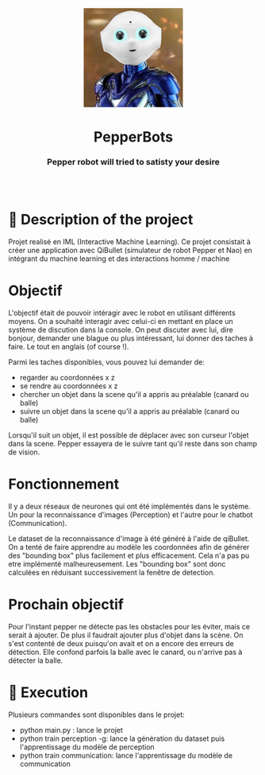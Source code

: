 <div align="center">
    <img src="assets/pepperBots-logo.jpg" alt="drawing" width="200px;"/>
    <h1>
        <b>
          PepperBots
        </b>
    </h1>
    <h3>Pepper robot will tried to satisty your desire</h3>
    </br>
    </br>
</div>

# 📝 Description of the project

Projet realisé en IML (Interactive Machine Learning). 
Ce projet consistait à créer une application avec QiBullet (simulateur de robot Pepper et Nao) en intégrant du machine learning et des interactions homme / machine

# Objectif

L'objectif était de pouvoir intéragir avec le robot en utilisant différents moyens. On a souhaité interagir avec celui-ci en mettant en place un système de discution dans la console. On peut discuter avec lui, dire bonjour, demander une blague ou plus intéressant, lui donner des taches à faire. Le tout en anglais (of course !). 

Parmi les taches disponibles, vous pouvez lui demander de:
* regarder au coordonnées x z
* se rendre au coordonnées x z
* chercher un objet dans la scene qu'il a appris au préalable (canard ou balle)
* suivre un objet dans la scene qu'il a appris au préalable (canard ou balle)

Lorsqu'il suit un objet, il est possible de déplacer avec son curseur l'objet dans la scene. Pepper essayera de le suivre tant qu'il reste dans son champ de vision.

# Fonctionnement

Il y a deux réseaux de neurones qui ont été implémentés dans le système. Un pour la reconnaissance d'images (Perception) et l'autre pour le chatbot (Communication).

Le dataset de la reconnaissance d'image à été généré à l'aide de qiBullet. On a tenté de faire apprendre au modèle les coordonnées afin de générer des "bounding box" plus facilement et plus efficacement. Cela n'a pas pu etre implémenté malheureusement. Les "bounding box" sont donc calculées en réduisant successivement la fenêtre de detection.

# Prochain objectif
Pour l'instant pepper ne détecte pas les obstacles pour les éviter, mais ce serait à ajouter. 
De plus il faudrait ajouter plus d'objet dans la scène. On s'est contenté de deux puisqu'on avait et on a encore des erreurs de détection. Elle confond parfois la balle avec le canard, ou n'arrive pas à détecter la balle.

# 📜 Execution

Plusieurs commandes sont disponibles dans le projet:

* python main.py : lance le projet
* python train perception -g: lance la génération du dataset puis l'apprentissage du modèle de perception
* python train communication: lance l'apprentissage du modèle de communication  